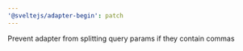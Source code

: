 ```yaml
---
'@sveltejs/adapter-begin': patch
---
```


Prevent adapter from splitting query params if they contain commas
